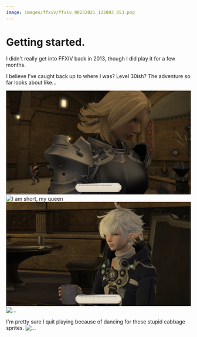 ```yaml
---
image: images/ffxiv/ffxiv_08232021_122003_653.png
---
```


# Getting started.

I didn't really get into FFXIV back in 2013, though I did play it for a few months. 

I believe I've caught back up to where I was? Level 30ish? The adventure so far looks about like...

![](/images/ffxiv/ffxiv_08232021_121952_790.png "yes, my queen")
![](/images/ffxiv/ffxiv_08232021_122003_653.png "I am short, my queen")
![](/images/ffxiv/ffxiv_12062021_080740_983.png "...")
![](/images/ffxiv/ffxiv_12122021_002258_946.png "...")

I'm pretty sure I quit playing because of dancing for these stupid cabbage sprites. 
![](/images/ffxiv/ffxiv_12122021_004721_700.png "...")